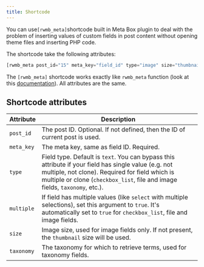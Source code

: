 ```yaml
---
title: Shortcode
---
```


You can use`[rwmb_meta]`shortcode built in Meta Box plugin to deal with the problem of inserting values of custom fields in post content without opening theme files and inserting PHP code.

The shortcode take the following attributes:

```php
[rwmb_meta post_id="15" meta_key="field_id" type="image" size="thumbnail" ...]
```

The `[rwmb_meta]` shortcode works exactly like `rwmb_meta` function (look at this [documentation](/displaying-fields/)). All attributes are the same.

## Shortcode attributes

Attribute|Description
---|---
`post_id`|The post ID. Optional. If not defined, then the ID of current post is used.
`meta_key`|The meta key, same as field ID. Required.
`type`|Field type. Default is `text`. You can bypass this attribute if your field has single value (e.g. not multiple, not clone). Required for field which is multiple or clone (`checkbox_list`, file and image fields, `taxonomy`, etc.).
`multiple`|If field has multiple values (like `select` with multiple selections), set this argument to `true`. It's automatically set to `true` for `checkbox_list`, file and image fields.
`size`|Image size, used for image fields only. If not present, the `thumbnail` size will be used.
`taxonomy`|The taxonomy for which to retrieve terms, used for taxonomy fields.